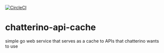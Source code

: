 [![CircleCI](https://circleci.com/gh/Chatterino/api.svg?style=svg)](https://circleci.com/gh/Chatterino/api)

# chatterino-api-cache

simple go web service that serves as a cache to APIs that chatterino wants to use
